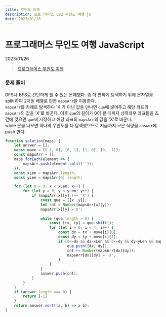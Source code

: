 ```yaml
---
title: 무인도 여행
description: 프로그래머스 LV2 무인도 여행 js
date: 2023/01/26
---
```


# 프로그래머스 무인도 여행 JavaScript
<div class="flex justify-end text-sm">2023/01/26</div>

> <a href="https://school.programmers.co.kr/learn/courses/30/lessons/154540" target="_blank" class="font-bold">프로그래머스 무인도 여행</a>

### 문제 풀이
DFS나 BFS로 간단하게 풀 수 있는 문제였다. 좀 더 편하게 탐색하기 위해 문자열을 split 하여 2차원 배열로 만든 `mapsArr`을 이용한다.   
`mapsArr`를 차례로 탐색하다 'X'가 아닌 값을 만나면 `que`에 넣어주고 해당 좌표의 `mapsArr`의 값을 'X'로 바꾼다. 이후 `que`의 길이가 0이 될 때까지 상하좌우 좌표들을 조건에 맞으면 `que`에 저장하고 해당 좌표의 `mapsArr`의 값을 'X'로 바꾼다.  
while 문을 나오면 하나의 무인도를 다 탐색했으므로 지금까지 모은 식량을 `answer`에 push 한다. 
```js
function solution(maps) {
    let answer = [];
    const move = [[-1, 0], [0, 1], [1, 0], [0, -1]];
    const mapsArr = [];
    maps.forEach(element => {
        mapsArr.push(element.split(''));
    });
    const xLen = mapsArr.length;
    const yLen = mapsArr[0].length;

    for (let x = 0; x < xLen; x++) {
        for (let y = 0; y < yLen; y++) {
            if (mapsArr[x][y] !== 'X') {
                const que = [[x ,y]];
                let cnt = Number(mapsArr[x][y]);
                mapsArr[x][y] ='X';
    
                while (que.length > 0) {
                    const [tx, ty] = que.shift();
                    for (let i = 0; i < 4; i++) {
                        const dx = tx + move[i][0];
                        const dy = ty + move[i][1];
                        if (0<=dx && dx<xLen && 0<=dy && dy<yLen && mapsArr[dx][dy] !== 'X') {
                            que.push([dx, dy]);
                            cnt += Number(mapsArr[dx][dy]);
                            mapsArr[dx][dy] = 'X';
                        }
                    }
                }
                answer.push(cnt);
            }
        }
    }
    if (answer.length === 0) {
        return [-1]
    }
    return answer.sort((a, b) => a-b);
}
```